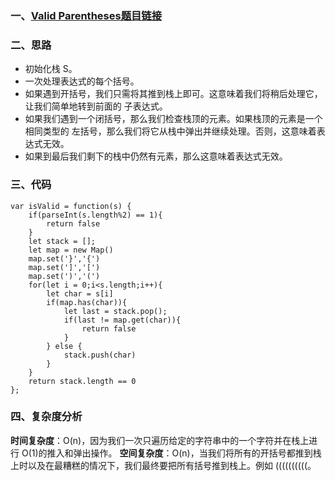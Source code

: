 ### 一、[Valid Parentheses题目链接](https://leetcode-cn.com/problems/valid-parentheses/)
### 二、思路
- 初始化栈 S。
- 一次处理表达式的每个括号。
- 如果遇到开括号，我们只需将其推到栈上即可。这意味着我们将稍后处理它，让我们简单地转到前面的 子表达式。
- 如果我们遇到一个闭括号，那么我们检查栈顶的元素。如果栈顶的元素是一个 相同类型的 左括号，那么我们将它从栈中弹出并继续处理。否则，这意味着表达式无效。
- 如果到最后我们剩下的栈中仍然有元素，那么这意味着表达式无效。
### 三、代码
```
var isValid = function(s) {
    if(parseInt(s.length%2) == 1){
        return false
    }
    let stack = [];
    let map = new Map()
    map.set('}','{')
    map.set(']','[')
    map.set(')','(')
    for(let i = 0;i<s.length;i++){
        let char = s[i]
        if(map.has(char)){
            let last = stack.pop();
            if(last != map.get(char)){
                return false
            }
        } else {
            stack.push(char)
        }
    }
    return stack.length == 0
};
```
### 四、复杂度分析
**时间复杂度**：O(n)，因为我们一次只遍历给定的字符串中的一个字符并在栈上进行 O(1)的推入和弹出操作。
**空间复杂度**：O(n)，当我们将所有的开括号都推到栈上时以及在最糟糕的情况下，我们最终要把所有括号推到栈上。例如 ((((((((((。
